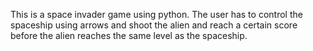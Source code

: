This is a space invader game using python. The user has to control the spaceship using arrows and shoot the alien and reach a certain score before the alien reaches the same level as the spaceship. 
